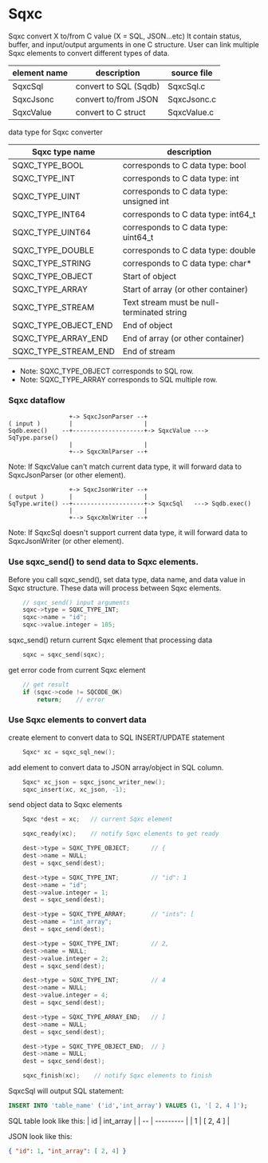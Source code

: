 # Sqxc

Sqxc convert X to/from C value (X = SQL, JSON...etc)
It contain status, buffer, and input/output arguments in one C structure.
User can link multiple Sqxc elements to convert different types of data.

| element name | description           | source file |
| ------------ | --------------------- | ----------- |
| SqxcSql      | convert to SQL (Sqdb) | SqxcSql.c   |
| SqxcJsonc    | convert to/from JSON  | SqxcJsonc.c |
| SqxcValue    | convert to C struct   | SqxcValue.c |

data type for Sqxc converter

| Sqxc type name   | description                                |
| ---------------- | ------------------------------------------ |
| SQXC_TYPE_BOOL   | corresponds to C data type:  bool          |
| SQXC_TYPE_INT    | corresponds to C data type:  int           |
| SQXC_TYPE_UINT   | corresponds to C data type:  unsigned int  |
| SQXC_TYPE_INT64  | corresponds to C data type:  int64_t       |
| SQXC_TYPE_UINT64 | corresponds to C data type:  uint64_t      |
| SQXC_TYPE_DOUBLE | corresponds to C data type:  double        |
| SQXC_TYPE_STRING | corresponds to C data type:  char*         |
| SQXC_TYPE_OBJECT | Start of object                            |
| SQXC_TYPE_ARRAY  | Start of array (or other container)        |
| SQXC_TYPE_STREAM | Text stream must be null-terminated string |
| SQXC_TYPE_OBJECT_END | End of object                          |
| SQXC_TYPE_ARRAY_END  | End of array (or other container)      |
| SQXC_TYPE_STREAM_END | End of stream                          |

- Note: SQXC_TYPE_OBJECT corresponds to SQL row.
- Note: SQXC_TYPE_ARRAY  corresponds to SQL multiple row.

### Sqxc dataflow

	                 +-> SqxcJsonParser --+
	( input )        |                    |
	Sqdb.exec()    --+--------------------+-> SqxcValue ---> SqType.parse()
	                 |                    |
	                 +--> SqxcXmlParser --+
Note: If SqxcValue can't match current data type, it will forward data to SqxcJsonParser (or other element).


	                 +-> SqxcJsonWriter --+
	( output )       |                    |
	SqType.write() --+--------------------+-> SqxcSql   ---> Sqdb.exec()
	                 |                    |
	                 +--> SqxcXmlWriter --+
Note: If SqxcSql doesn't support current data type, it will forward data to SqxcJsonWriter (or other element).

### Use sqxc_send() to send data to Sqxc elements.

Before you call sqxc_send(), set data type, data name, and data value in Sqxc structure.
These data will process between Sqxc elements.
```c
	// sqxc_send() input arguments
	sqxc->type = SQXC_TYPE_INT;
	sqxc->name = "id";
	sqxc->value.integer = 105;
```

sqxc_send() return current Sqxc element that processing data
```c
	sqxc = sqxc_send(sqxc);
```

get error code from current Sqxc element
```c
	// get result
	if (sqxc->code != SQCODE_OK)
		return;    // error
```

### Use Sqxc elements to convert data
create element to convert data to SQL INSERT/UPDATE statement
```c
	Sqxc* xc = sqxc_sql_new();
```

add element to convert data to JSON array/object in SQL column.
```c
	Sqxc* xc_json = sqxc_jsonc_writer_new();
	sqxc_insert(xc, xc_json, -1);
```

send object data to Sqxc elements

```c
	Sqxc *dest = xc;   // current Sqxc element

	sqxc_ready(xc);    // notify Sqxc elements to get ready

	dest->type = SQXC_TYPE_OBJECT;      // {
	dest->name = NULL;
	dest = sqxc_send(dest);

	dest->type = SQXC_TYPE_INT;         // "id": 1
	dest->name = "id";
	dest->value.integer = 1;
	dest = sqxc_send(dest);

	dest->type = SQXC_TYPE_ARRAY;       // "ints": [
	dest->name = "int_array";
	dest = sqxc_send(dest);

	dest->type = SQXC_TYPE_INT;         // 2,
	dest->name = NULL;
	dest->value.integer = 2;
	dest = sqxc_send(dest);

	dest->type = SQXC_TYPE_INT;         // 4
	dest->name = NULL;
	dest->value.integer = 4;
	dest = sqxc_send(dest);

	dest->type = SQXC_TYPE_ARRAY_END;   // ]
	dest->name = NULL;
	dest = sqxc_send(dest);

	dest->type = SQXC_TYPE_OBJECT_END;  // }
	dest->name = NULL;
	dest = sqxc_send(dest);

	sqxc_finish(xc);    // notify Sqxc elements to finish
```

SqxcSql will output SQL statement:
```sql
INSERT INTO 'table_name' ('id','int_array') VALUES (1, '[ 2, 4 ]');
```

SQL table look like this:
| id | int_array |
| -- | --------- |
| 1  | [ 2, 4 ]  |

JSON look like this:
```json
{ "id": 1, "int_array": [ 2, 4] }
```
